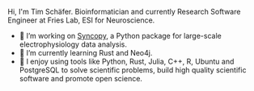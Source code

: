 Hi, I'm Tim Schäfer.
Bioinformatician and currently Research Software Engineer at Fries Lab, ESI for Neuroscience.

- 🔭 I’m working on [Syncopy](https://github.com/esi-neuroscience/syncopy), a Python package for large-scale electrophysiology data analysis.
- 🌱 I’m currently learning Rust and Neo4j.
- :rocket: I enjoy using tools like Python, Rust, Julia, C++, R, Ubuntu and PostgreSQL to solve scientific problems, build high quality scientific software and promote open science.
